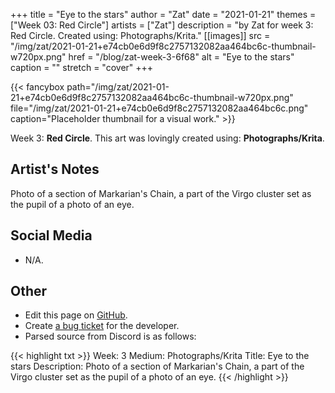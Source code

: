 +++
title =       "Eye to the stars"
author =      "Zat"
date =        "2021-01-21"
themes =      ["Week 03: Red Circle"]
artists =     ["Zat"]
description = "by Zat for week 3: Red Circle. Created using: Photographs/Krita."
[[images]]
      src = "/img/zat/2021-01-21+e74cb0e6d9f8c2757132082aa464bc6c-thumbnail-w720px.png"
      href = "/blog/zat-week-3-6f68"
      alt = "Eye to the stars"
      caption = ""
      stretch = "cover"
+++


{{< fancybox path="/img/zat/2021-01-21+e74cb0e6d9f8c2757132082aa464bc6c-thumbnail-w720px.png" file="/img/zat/2021-01-21+e74cb0e6d9f8c2757132082aa464bc6c.png" caption="Placeholder thumbnail for a visual work." >}}


Week 3: **Red Circle**. This art was lovingly created using: **Photographs/Krita**.

## Artist's Notes

Photo of a section of Markarian's Chain, a part of the Virgo cluster set as the pupil of a photo of an eye.

## Social Media

- N/A.

## Other

- Edit this page on [GitHub](https://github.com/teaminkling/web-refresh/edit/main/content/blog/zat-week-3-6f68.md).
- Create [a bug ticket](https://github.com/teaminkling/web-refresh/issues/new?assignees=&labels=bug&template=problem-report.md&title=) for the developer.
- Parsed source from Discord is as follows:

{{< highlight txt >}}
Week: 3
Medium: Photographs/Krita
Title: Eye to the stars
Description: Photo of a section of Markarian's Chain, a part of the Virgo cluster set as the pupil of a photo of an eye.
{{< /highlight >}}